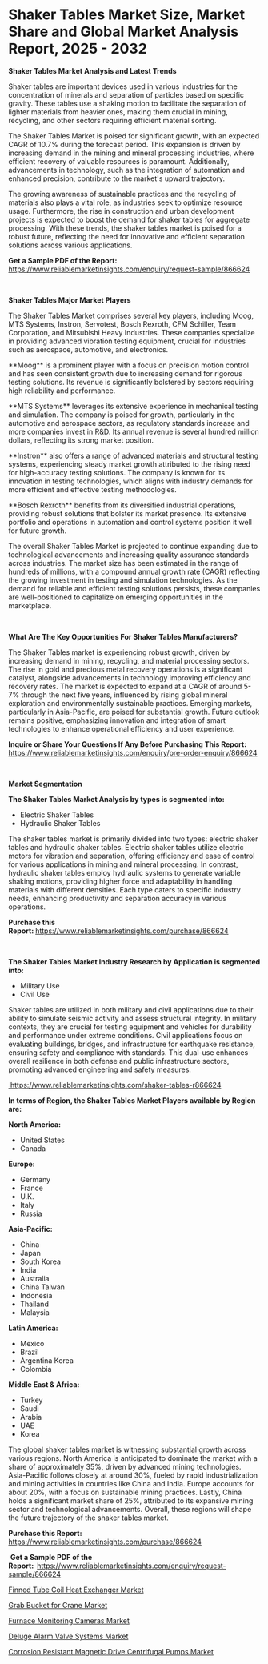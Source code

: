 <p><h1>Shaker Tables Market Size, Market Share and Global Market Analysis Report, 2025 - 2032</h1></p><p><strong>Shaker Tables Market Analysis and Latest Trends</strong></p>
<p><p>Shaker tables are important devices used in various industries for the concentration of minerals and separation of particles based on specific gravity. These tables use a shaking motion to facilitate the separation of lighter materials from heavier ones, making them crucial in mining, recycling, and other sectors requiring efficient material sorting.</p><p>The Shaker Tables Market is poised for significant growth, with an expected CAGR of 10.7% during the forecast period. This expansion is driven by increasing demand in the mining and mineral processing industries, where efficient recovery of valuable resources is paramount. Additionally, advancements in technology, such as the integration of automation and enhanced precision, contribute to the market's upward trajectory. </p><p>The growing awareness of sustainable practices and the recycling of materials also plays a vital role, as industries seek to optimize resource usage. Furthermore, the rise in construction and urban development projects is expected to boost the demand for shaker tables for aggregate processing. With these trends, the shaker tables market is poised for a robust future, reflecting the need for innovative and efficient separation solutions across various applications.</p></p>
<p><strong>Get a Sample PDF of the Report:&nbsp;</strong> <a href="https://www.reliablemarketinsights.com/enquiry/request-sample/866624?utm_campaign=2214&utm_medium=2&utm_source=Github&utm_content=ia&utm_term=28022025&utm_id=shaker-tables">https://www.reliablemarketinsights.com/enquiry/request-sample/866624</a></p>
<p>&nbsp;</p>
<p><strong>Shaker Tables Major Market Players</strong></p>
<p><p>The Shaker Tables Market comprises several key players, including Moog, MTS Systems, Instron, Servotest, Bosch Rexroth, CFM Schiller, Team Corporation, and Mitsubishi Heavy Industries. These companies specialize in providing advanced vibration testing equipment, crucial for industries such as aerospace, automotive, and electronics.</p><p>**Moog** is a prominent player with a focus on precision motion control and has seen consistent growth due to increasing demand for rigorous testing solutions. Its revenue is significantly bolstered by sectors requiring high reliability and performance.</p><p>**MTS Systems** leverages its extensive experience in mechanical testing and simulation. The company is poised for growth, particularly in the automotive and aerospace sectors, as regulatory standards increase and more companies invest in R&D. Its annual revenue is several hundred million dollars, reflecting its strong market position.</p><p>**Instron** also offers a range of advanced materials and structural testing systems, experiencing steady market growth attributed to the rising need for high-accuracy testing solutions. The company is known for its innovation in testing technologies, which aligns with industry demands for more efficient and effective testing methodologies.</p><p>**Bosch Rexroth** benefits from its diversified industrial operations, providing robust solutions that bolster its market presence. Its extensive portfolio and operations in automation and control systems position it well for future growth.</p><p>The overall Shaker Tables Market is projected to continue expanding due to technological advancements and increasing quality assurance standards across industries. The market size has been estimated in the range of hundreds of millions, with a compound annual growth rate (CAGR) reflecting the growing investment in testing and simulation technologies. As the demand for reliable and efficient testing solutions persists, these companies are well-positioned to capitalize on emerging opportunities in the marketplace.</p></p>
<p>&nbsp;</p>
<p><strong>What Are The Key Opportunities For Shaker Tables Manufacturers?</strong></p>
<p><p>The Shaker Tables market is experiencing robust growth, driven by increasing demand in mining, recycling, and material processing sectors. The rise in gold and precious metal recovery operations is a significant catalyst, alongside advancements in technology improving efficiency and recovery rates. The market is expected to expand at a CAGR of around 5-7% through the next five years, influenced by rising global mineral exploration and environmentally sustainable practices. Emerging markets, particularly in Asia-Pacific, are poised for substantial growth. Future outlook remains positive, emphasizing innovation and integration of smart technologies to enhance operational efficiency and user experience.</p></p>
<p><strong>Inquire or Share Your Questions If Any Before Purchasing This Report:</strong> <a href="https://www.reliablemarketinsights.com/enquiry/pre-order-enquiry/866624?utm_campaign=2214&utm_medium=2&utm_source=Github&utm_content=ia&utm_term=28022025&utm_id=shaker-tables">https://www.reliablemarketinsights.com/enquiry/pre-order-enquiry/866624</a></p>
<p>&nbsp;</p>
<p><strong>Market Segmentation</strong></p>
<p><strong>The Shaker Tables Market Analysis by types is segmented into:</strong></p>
<p><ul><li>Electric Shaker Tables</li><li>Hydraulic Shaker Tables</li></ul></p>
<p><p>The shaker tables market is primarily divided into two types: electric shaker tables and hydraulic shaker tables. Electric shaker tables utilize electric motors for vibration and separation, offering efficiency and ease of control for various applications in mining and mineral processing. In contrast, hydraulic shaker tables employ hydraulic systems to generate variable shaking motions, providing higher force and adaptability in handling materials with different densities. Each type caters to specific industry needs, enhancing productivity and separation accuracy in various operations.</p></p>
<p><strong>Purchase this Report:&nbsp;</strong><a href="https://www.reliablemarketinsights.com/purchase/866624?utm_campaign=2214&utm_medium=2&utm_source=Github&utm_content=ia&utm_term=28022025&utm_id=shaker-tables">https://www.reliablemarketinsights.com/purchase/866624</a></p>
<p>&nbsp;</p>
<p><strong>The Shaker Tables Market Industry Research by Application is segmented into:</strong></p>
<p><ul><li>Military Use</li><li>Civil Use</li></ul></p>
<p><p>Shaker tables are utilized in both military and civil applications due to their ability to simulate seismic activity and assess structural integrity. In military contexts, they are crucial for testing equipment and vehicles for durability and performance under extreme conditions. Civil applications focus on evaluating buildings, bridges, and infrastructure for earthquake resistance, ensuring safety and compliance with standards. This dual-use enhances overall resilience in both defense and public infrastructure sectors, promoting advanced engineering and safety measures.</p></p>
<p><a href="https://www.reliablemarketinsights.com/shaker-tables-r866624?utm_campaign=2214&utm_medium=2&utm_source=Github&utm_content=ia&utm_term=28022025&utm_id=shaker-tables">&nbsp;https://www.reliablemarketinsights.com/shaker-tables-r866624</a></p>
<p><strong>In terms of Region, the Shaker Tables Market Players available by Region are:</strong></p>
<p>
    <p> <strong> North America: </strong>
        <ul>
            <li>United States</li>
            <li>Canada</li>
        </ul>
        </p> 
    <p> <strong> Europe: </strong>
        <ul>
            <li>Germany</li>
            <li>France</li>
            <li>U.K.</li>
            <li>Italy</li>
            <li>Russia</li>
        </ul>
        </p> 
    <p> <strong> Asia-Pacific: </strong>
        <ul>
            <li>China</li>
            <li>Japan</li>
            <li>South Korea</li>
            <li>India</li>
            <li>Australia</li>
            <li>China Taiwan</li>
            <li>Indonesia</li>
            <li>Thailand</li>
            <li>Malaysia</li>
        </ul>
        </p> 
    <p> <strong> Latin America: </strong>
        <ul>
            <li>Mexico</li>
            <li>Brazil</li>
            <li>Argentina Korea</li>
            <li>Colombia</li>
        </ul>
        </p> 
    <p> <strong> Middle East & Africa: </strong>
        <ul>
            <li>Turkey</li>
            <li>Saudi</li>
            <li>Arabia</li>
            <li>UAE</li>
            <li>Korea</li>
        </ul>
    </p>
    </p>
<p><p>The global shaker tables market is witnessing substantial growth across various regions. North America is anticipated to dominate the market with a share of approximately 35%, driven by advanced mining technologies. Asia-Pacific follows closely at around 30%, fueled by rapid industrialization and mining activities in countries like China and India. Europe accounts for about 20%, with a focus on sustainable mining practices. Lastly, China holds a significant market share of 25%, attributed to its expansive mining sector and technological advancements. Overall, these regions will shape the future trajectory of the shaker tables market.</p></p>
<p><strong>Purchase this Report: </strong><a href="https://www.reliablemarketinsights.com/purchase/866624?utm_campaign=2214&utm_medium=2&utm_source=Github&utm_content=ia&utm_term=28022025&utm_id=shaker-tables">https://www.reliablemarketinsights.com/purchase/866624</a></p>
<p>&nbsp;<strong>Get a Sample PDF of the Report:&nbsp;&nbsp;</strong><a href="https://www.reliablemarketinsights.com/enquiry/request-sample/866624?utm_campaign=2214&utm_medium=2&utm_source=Github&utm_content=ia&utm_term=28022025&utm_id=shaker-tables">https://www.reliablemarketinsights.com/enquiry/request-sample/866624</a></p>
<p><strong></strong></p>
<p><p><a href="https://github.com/petiteergat/Market-Research-Report-List-1/blob/main/finned-tube-coil-heat-exchanger-market.md?utm_campaign=2214&utm_medium=2&utm_source=Github&utm_content=ia&utm_term=28022025&utm_id=shaker-tables">Finned Tube Coil Heat Exchanger Market</a></p><p><a href="https://github.com/doldopozzal9/Market-Research-Report-List-1/blob/main/grab-bucket-for-crane-market.md?utm_campaign=2214&utm_medium=2&utm_source=Github&utm_content=ia&utm_term=28022025&utm_id=shaker-tables">Grab Bucket for Crane Market</a></p><p><a href="https://github.com/vasqmbrica4/Market-Research-Report-List-1/blob/main/furnace-monitoring-cameras-market.md?utm_campaign=2214&utm_medium=2&utm_source=Github&utm_content=ia&utm_term=28022025&utm_id=shaker-tables">Furnace Monitoring Cameras Market</a></p><p><a href="https://github.com/lalkobrinarb/Market-Research-Report-List-1/blob/main/deluge-alarm-valve-systems-market.md?utm_campaign=2214&utm_medium=2&utm_source=Github&utm_content=ia&utm_term=28022025&utm_id=shaker-tables">Deluge Alarm Valve Systems Market</a></p><p><a href="https://github.com/ducheasperxf/Market-Research-Report-List-1/blob/main/corrosion-resistant-magnetic-drive-centrifugal-pumps-market.md?utm_campaign=2214&utm_medium=2&utm_source=Github&utm_content=ia&utm_term=28022025&utm_id=shaker-tables">Corrosion Resistant Magnetic Drive Centrifugal Pumps Market</a></p></p>